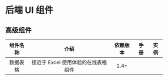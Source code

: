后端 UI 组件
============================

## 高级组件

| 组件名称 | 介绍 | 依赖版本 | 手册 | 实例 | 
| :-: | :-: | :-: | :-: | :-: |
| 数据表格 | 接近于 Excel 使用体验的在线表格组件  | 1.4+ |    |  


